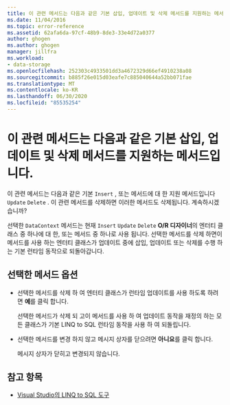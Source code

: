 ```yaml
---
title: 이 관련 메서드는 다음과 같은 기본 삽입, 업데이트 및 삭제 메서드를 지원하는 메서드입니다.
ms.date: 11/04/2016
ms.topic: error-reference
ms.assetid: 62afa6da-97cf-48b9-8de3-33e4d72a0377
author: ghogen
ms.author: ghogen
manager: jillfra
ms.workload:
- data-storage
ms.openlocfilehash: 252303c4933501dd3a4672329d66ef4910238a08
ms.sourcegitcommit: b885f26e015d03eafe7c885040644a52bb071fae
ms.translationtype: MT
ms.contentlocale: ko-KR
ms.lasthandoff: 06/30/2020
ms.locfileid: "85535254"
---
```

# <a name="this-related-method-is-the-backing-method-for-the-following-default-insert-update-or-delete-methods"></a>이 관련 메서드는 다음과 같은 기본 삽입, 업데이트 및 삭제 메서드를 지원하는 메서드입니다.

이 관련 메서드는 다음과 같은 기본 `Insert` , 또는 메서드에 대 한 지원 메서드입니다 `Update` `Delete` . 이 관련 메서드를 삭제하면 이러한 메서드도 삭제됩니다. 계속하시겠습니까?

선택한 `DataContext` 메서드는 현재 `Insert` `Update` `Delete` **O/R 디자이너**의 엔터티 클래스 중 하나에 대 한, 또는 메서드 중 하나로 사용 됩니다. 선택한 메서드를 삭제 하면이 메서드를 사용 하는 엔터티 클래스가 업데이트 중에 삽입, 업데이트 또는 삭제를 수행 하는 기본 런타임 동작으로 되돌아갑니다.

## <a name="selected-method-options"></a>선택한 메서드 옵션

- 선택한 메서드를 삭제 하 여 엔터티 클래스가 런타임 업데이트를 사용 하도록 하려면 **예**를 클릭 합니다.

   선택한 메서드가 삭제 되 고이 메서드를 사용 하 여 업데이트 동작을 재정의 하는 모든 클래스가 기본 LINQ to SQL 런타임 동작을 사용 하 여 되돌립니다.

- 선택한 메서드를 변경 하지 않고 메시지 상자를 닫으려면 **아니요**를 클릭 합니다.

   메시지 상자가 닫히고 변경되지 않습니다.

## <a name="see-also"></a>참고 항목

- [Visual Studio의 LINQ to SQL 도구](../data-tools/linq-to-sql-tools-in-visual-studio2.md)